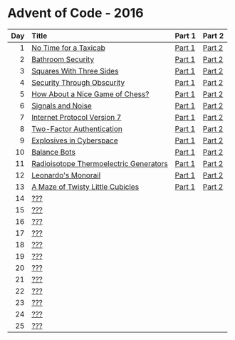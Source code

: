 # Advent of Code - 2016

| Day | Title | Part 1 | Part 2 |
| --: | :---- | :----- | :----- |
| 1 | [No Time for a Taxicab](https://adventofcode.com/2016/day/1) | [Part 1](D01/PartA.cs) | [Part 2](D01/PartB.cs) |
| 2 | [Bathroom Security](https://adventofcode.com/2016/day/2) | [Part 1](D02/PartA.cs) | [Part 2](D02/PartB.cs) |
| 3 | [Squares With Three Sides](https://adventofcode.com/2016/day/3) | [Part 1](D03/PartA.cs) | [Part 2](D03/PartB.cs) |
| 4 | [Security Through Obscurity](https://adventofcode.com/2016/day/4) | [Part 1](D04/PartA.cs) | [Part 2](D04/PartB.cs) |
| 5 | [How About a Nice Game of Chess?](https://adventofcode.com/2016/day/5) | [Part 1](D05/PartA.cs) | [Part 2](D05/PartB.cs) |
| 6 | [Signals and Noise](https://adventofcode.com/2016/day/6) | [Part 1](D06/PartA.cs) | [Part 2](D06/PartB.cs) |
| 7 | [Internet Protocol Version 7](https://adventofcode.com/2016/day/7) | [Part 1](D07/PartA.cs) | [Part 2](D07/PartB.cs) |
| 8 | [Two-Factor Authentication](https://adventofcode.com/2016/day/8) | [Part 1](D08/PartA.cs) | [Part 2](D08/PartB.cs) |
| 9 | [Explosives in Cyberspace](https://adventofcode.com/2016/day/9) | [Part 1](D09/PartA.cs) | [Part 2](D09/PartB.cs) |
| 10 | [Balance Bots](https://adventofcode.com/2016/day/10) | [Part 1](D10/PartA.cs) | [Part 2](D10/PartB.cs) |
| 11 | [Radioisotope Thermoelectric Generators](https://adventofcode.com/2016/day/11) | [Part 1](D11/PartA.cs) | [Part 2](D11/PartB.cs) |
| 12 | [Leonardo's Monorail](https://adventofcode.com/2016/day/12) | [Part 1](D12/PartA.cs) | [Part 2](D12/PartB.cs) |
| 13 | [A Maze of Twisty Little Cubicles](https://adventofcode.com/2016/day/13) | [Part 1](D13/PartA.cs) | [Part 2](D13/PartB.cs) |
| 14 | [???](https://adventofcode.com/2016/day/14) |  |  |
| 15 | [???](https://adventofcode.com/2016/day/15) |  |  |
| 16 | [???](https://adventofcode.com/2016/day/16) |  |  |
| 17 | [???](https://adventofcode.com/2016/day/17) |  |  |
| 18 | [???](https://adventofcode.com/2016/day/18) |  |  |
| 19 | [???](https://adventofcode.com/2016/day/19) |  |  |
| 20 | [???](https://adventofcode.com/2016/day/20) |  |  |
| 21 | [???](https://adventofcode.com/2016/day/21) |  |  |
| 22 | [???](https://adventofcode.com/2016/day/22) |  |  |
| 23 | [???](https://adventofcode.com/2016/day/23) |  |  |
| 24 | [???](https://adventofcode.com/2016/day/24) |  |  |
| 25 | [???](https://adventofcode.com/2016/day/25) |  |  |
